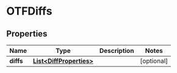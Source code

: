 

# OTFDiffs


## Properties

| Name | Type | Description | Notes |
|------------ | ------------- | ------------- | -------------|
|**diffs** | [**List&lt;DiffProperties&gt;**](DiffProperties.md) |  |  [optional] |




